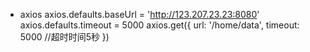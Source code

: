 - axios
axios.defaults.baseUrl = 'http://123.207.23.23:8080'
axios.defaults.timeout = 5000
axios.get({
    <!-- baseUrl: 'http://123.207.23.23:8080', -->
    url: '/home/data',
    timeout: 5000 //超时时间5秒
})